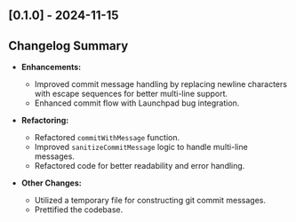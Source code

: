 ## [0.1.0] - 2024-11-15

## Changelog Summary

-   **Enhancements:**

    -   Improved commit message handling by replacing newline characters with escape sequences for better multi-line support.
    -   Enhanced commit flow with Launchpad bug integration.

-   **Refactoring:**

    -   Refactored `commitWithMessage` function.
    -   Improved `sanitizeCommitMessage` logic to handle multi-line messages.
    -   Refactored code for better readability and error handling.

-   **Other Changes:**
    -   Utilized a temporary file for constructing git commit messages.
    -   Prettified the codebase.
